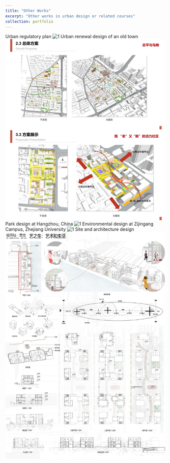 ```yaml
---
title: "Other Works"
excerpt: "Other works in urban design or related courses"
collection: portfolio
---
```


Urban regulatory plan
![1](/images/regulatoryplan-1.jpg)
Urban renewal design of an old town
![1](/images/urbanregenerationdesign-1.jpg)
![1](/images/urbanregenerationdesign-2.jpg)
Park design at Hangzhou, China
![1](/images/parkdesign.jpg) 
Environmental design at Zijingang Campus, Zhejiang University
![1](/images/environmentaldesign-2.jpg)
Site and architecture design
![1](/images/archsitedesign.jpg)
